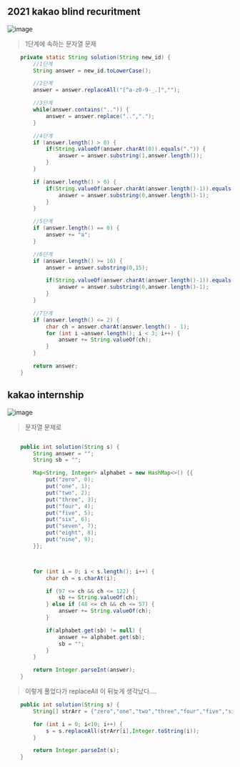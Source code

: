 ## 2021 kakao blind recuritment

![image](https://img1.daumcdn.net/thumb/R1280x0/?scode=mtistory2&fname=https%3A%2F%2Fblog.kakaocdn.net%2Fdn%2FcgVXAM%2FbtrlZvY7mmw%2FKmBXhSTuQe8IsavSJmzNkK%2Fimg.png)

> 1단계에 속하는 문자열 문제


```java
    private static String solution(String new_id) {
        //1단계
        String answer = new_id.toLowerCase();

        //2단계
        answer = answer.replaceAll("[^a-z0-9-_.]","");

        //3단계
        while(answer.contains("..")) {
            answer = answer.replace("..",".");
        }

        //4단계
        if (answer.length() > 0) {
            if(String.valueOf(answer.charAt(0)).equals(".")) {
                answer = answer.substring(1,answer.length());
            }
        }

        if (answer.length() > 0) {
            if(String.valueOf(answer.charAt(answer.length()-1)).equals(".")) {
                answer = answer.substring(0,answer.length()-1);
            }
        }

        //5단계
        if (answer.length() == 0) {
            answer += "a";
        }

        //6단계
        if (answer.length() >= 16) {
            answer = answer.substring(0,15);

            if(String.valueOf(answer.charAt(answer.length()-1)).equals(".")) {
                answer = answer.substring(0,answer.length()-1);
            }
        }

        //7단계
        if (answer.length() <= 2) {
            char ch = answer.charAt(answer.length() - 1);
            for (int i =answer.length(); i < 3; i++) {
                answer += String.valueOf(ch);
            }
        }

        return answer;
    }
```


## kakao internship

![image](https://img1.daumcdn.net/thumb/R1280x0/?scode=mtistory2&fname=https%3A%2F%2Fblog.kakaocdn.net%2Fdn%2Fboyfj2%2FbtrlY4HKvzv%2F8NThzAnXW8cEx0r6rhTAQk%2Fimg.png)

> 문자열 문제로 


```java

    public int solution(String s) {
        String answer = "";
        String sb = "";

        Map<String, Integer> alphabet = new HashMap<>() {{
            put("zero", 0);
            put("one", 1);
            put("two", 2);
            put("three", 3);
            put("four", 4);
            put("five", 5);
            put("six", 6);
            put("seven", 7);
            put("eight", 8);
            put("nine", 9);
        }};



        for (int i = 0; i < s.length(); i++) {
            char ch = s.charAt(i);

            if (97 <= ch && ch <= 122) {
                sb += String.valueOf(ch);
            } else if (48 <= ch && ch <= 57) {
                answer += String.valueOf(ch);
            }

            if(alphabet.get(sb) != null) {
                answer += alphabet.get(sb);
                sb = "";
            }
        }

        return Integer.parseInt(answer);
    }

```

> 이렇게 풀었다가
> replaceAll 이 뒤늦게 생각났다....


```java
    public int solution(String s) {
        String[] strArr = {"zero","one","two","three","four","five","six","seven","eight","nine"};

        for (int i = 0; i<10; i++) {
            s = s.replaceAll(strArr[i],Integer.toString(i));
        }

        return Integer.parseInt(s);
    }
```